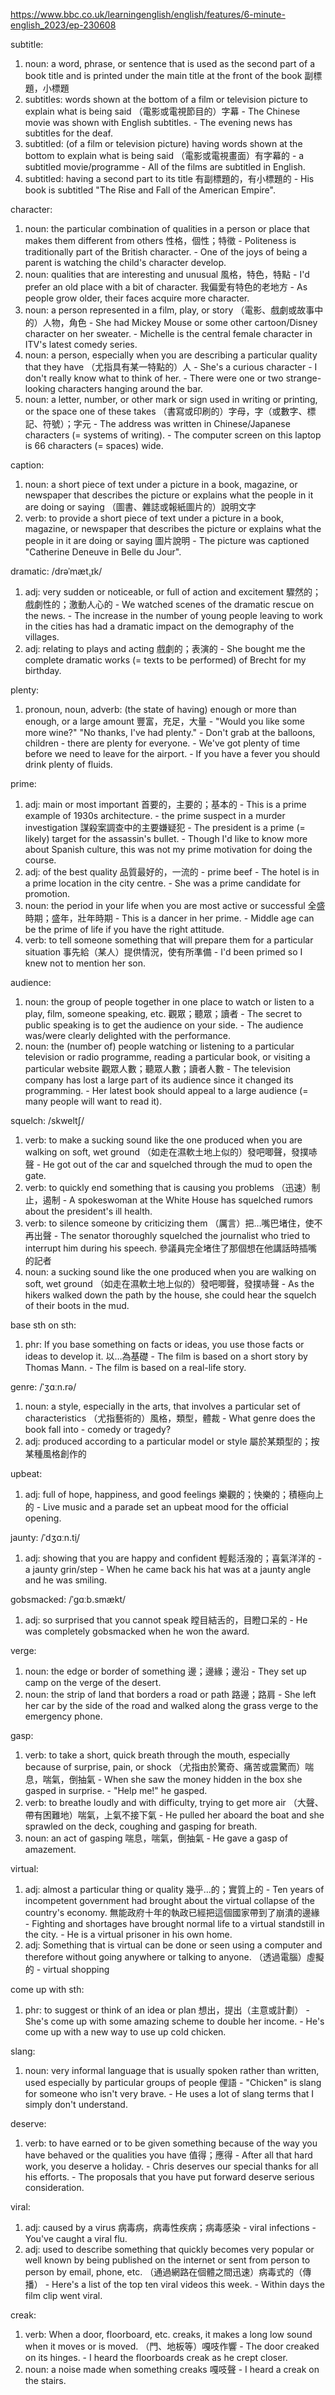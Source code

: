 https://www.bbc.co.uk/learningenglish/english/features/6-minute-english_2023/ep-230608

subtitle:
  1. noun: a word, phrase, or sentence that is used as the second part of a book title and is printed under the main title at the front of the book  副標題，小標題
  2. subtitles: words shown at the bottom of a film or television picture to explain what is being said  （電影或電視節目的）字幕
    - The Chinese movie was shown with English subtitles.
    - The evening news has subtitles for the deaf.
  3. subtitled: (of a film or television picture) having words shown at the bottom to explain what is being said  （電影或電視畫面）有字幕的
    - a subtitled movie/programme
    - All of the films are subtitled in English.
  4. subtitled: having a second part to its title  有副標題的，有小標題的
    - His book is subtitled "The Rise and Fall of the American Empire".

character:
  1. noun: the particular combination of qualities in a person or place that makes them different from others  性格，個性；特徵
    - Politeness is traditionally part of the British character.
    - One of the joys of being a parent is watching the child's character develop.
  2. noun: qualities that are interesting and unusual  風格，特色，特點
    - I'd prefer an old place with a bit of character.  我偏愛有特色的老地方
    - As people grow older, their faces acquire more character.
  3. noun: a person represented in a film, play, or story  （電影、戲劇或故事中的）人物，角色
    - She had Mickey Mouse or some other cartoon/Disney character on her sweater.
    - Michelle is the central female character in ITV's latest comedy series.
  4. noun: a person, especially when you are describing a particular quality that they have  （尤指具有某一特點的）人
    - She's a curious character - I don't really know what to think of her.
    - There were one or two strange-looking characters hanging around the bar.
  5. noun: a letter, number, or other mark or sign used in writing or printing, or the space one of these takes  （書寫或印刷的）字母，字（或數字、標記、符號）；字元
    - The address was written in Chinese/Japanese characters (= systems of writing).
    - The computer screen on this laptop is 66 characters (= spaces) wide.

caption:
  1. noun: a short piece of text under a picture in a book, magazine, or newspaper that describes the picture or explains what the people in it are doing or saying  （圖書、雜誌或報紙圖片的）說明文字
  2. verb: to provide a short piece of text under a picture in a book, magazine, or newspaper that describes the picture or explains what the people in it are doing or saying  圖片說明
    - The picture was captioned "Catherine Deneuve in Belle du Jour".

dramatic:  /drəˈmæt̬.ɪk/
  1. adj: very sudden or noticeable, or full of action and excitement  驟然的；戲劇性的；激動人心的
    - We watched scenes of the dramatic rescue on the news.
    - The increase in the number of young people leaving to work in the cities has had a dramatic impact on the demography of the villages.
  2. adj: relating to plays and acting  戲劇的；表演的
    - She bought me the complete dramatic works (= texts to be performed) of Brecht for my birthday.

plenty:
  1. pronoun, noun, adverb: (the state of having) enough or more than enough, or a large amount  豐富，充足，大量
    - "Would you like some more wine?" "No thanks, I've had plenty."
    - Don't grab at the balloons, children - there are plenty for everyone.
    - We've got plenty of time before we need to leave for the airport.
    - If you have a fever you should drink plenty of fluids.

prime:
  1. adj: main or most important  首要的，主要的；基本的
    - This is a prime example of 1930s architecture.
    - the prime suspect in a murder investigation  謀殺案調查中的主要嫌疑犯
    - The president is a prime (= likely) target for the assassin's bullet.
    - Though I'd like to know more about Spanish culture, this was not my prime motivation for doing the course.
  2. adj: of the best quality  品質最好的，一流的
    - prime beef
    - The hotel is in a prime location in the city centre.
    - She was a prime candidate for promotion.
  3. noun: the period in your life when you are most active or successful  全盛時期；盛年，壯年時期
    - This is a dancer in her prime.
    - Middle age can be the prime of life if you have the right attitude.
  4. verb: to tell someone something that will prepare them for a particular situation  事先給（某人）提供情況，使有所準備
    - I'd been primed so I knew not to mention her son.

audience:
  1. noun: the group of people together in one place to watch or listen to a play, film, someone speaking, etc.  觀眾；聽眾；讀者
    - The secret to public speaking is to get the audience on your side.
    - The audience was/were clearly delighted with the performance.
  2. noun: the (number of) people watching or listening to a particular television or radio programme, reading a particular book, or visiting a particular website  觀眾人數；聽眾人數；讀者人數
    - The television company has lost a large part of its audience since it changed its programming.
    - Her latest book should appeal to a large audience (= many people will want to read it).

squelch:  /skweltʃ/
  1. verb: to make a sucking sound like the one produced when you are walking on soft, wet ground  （如走在濕軟土地上似的）發吧唧聲，發撲哧聲
    - He got out of the car and squelched through the mud to open the gate.
  2. verb: to quickly end something that is causing you problems  （迅速）制止，遏制
    - A spokeswoman at the White House has squelched rumors about the president's ill health.
  3. verb: to silence someone by criticizing them  （厲言）把…嘴巴堵住，使不再出聲
    - The senator thoroughly squelched the journalist who tried to interrupt him during his speech.  參議員完全堵住了那個想在他講話時插嘴的記者
  4. noun: a sucking sound like the one produced when you are walking on soft, wet ground  （如走在濕軟土地上似的）發吧唧聲，發撲哧聲
    - As the hikers walked down the path by the house, she could hear the squelch of their boots in the mud.

base sth on sth:
  1. phr: If you base something on facts or ideas, you use those facts or ideas to develop it.  以…為基礎
    - The film is based on a short story by Thomas Mann.
    - The film is based on a real-life story.

genre:  /ˈʒɑːn.rə/
  1. noun: a style, especially in the arts, that involves a particular set of characteristics  （尤指藝術的）風格，類型，體裁
    - What genre does the book fall into - comedy or tragedy?
  2. adj: produced according to a particular model or style  屬於某類型的；按某種風格創作的

upbeat:
  1. adj: full of hope, happiness, and good feelings  樂觀的；快樂的；積極向上的
    - Live music and a parade set an upbeat mood for the official opening.

jaunty:  /ˈdʒɑːn.t̬i/
  1. adj: showing that you are happy and confident  輕鬆活潑的；喜氣洋洋的
    - a jaunty grin/step
    - When he came back his hat was at a jaunty angle and he was smiling.

gobsmacked:  /ˈɡɑːb.smækt/
  1. adj: so surprised that you cannot speak  瞠目結舌的，目瞪口呆的
    - He was completely gobsmacked when he won the award.

verge:
  1. noun: the edge or border of something  邊；邊緣；邊沿
    - They set up camp on the verge of the desert.
  2. noun: the strip of land that borders a road or path  路邊；路肩
    - She left her car by the side of the road and walked along the grass verge to the emergency phone.

gasp:
  1. verb: to take a short, quick breath through the mouth, especially because of surprise, pain, or shock  （尤指由於驚奇、痛苦或震驚而）喘息，喘氣，倒抽氣
    - When she saw the money hidden in the box she gasped in surprise.
    - "Help me!" he gasped.
  2. verb: to breathe loudly and with difficulty, trying to get more air  （大聲、帶有困難地）喘氣，上氣不接下氣
    - He pulled her aboard the boat and she sprawled on the deck, coughing and gasping for breath.
  3. noun: an act of gasping  喘息，喘氣，倒抽氣
    - He gave a gasp of amazement.

virtual:
  1. adj: almost a particular thing or quality  幾乎…的；實質上的
    - Ten years of incompetent government had brought about the virtual collapse of the country's economy.  無能政府十年的執政已經把這個國家帶到了崩潰的邊緣
    - Fighting and shortages have brought normal life to a virtual standstill in the city.
    - He is a virtual prisoner in his own home.
  2. adj: Something that is virtual can be done or seen using a computer and therefore without going anywhere or talking to anyone.  （透過電腦）虛擬的
    - virtual shopping

come up with sth:
  1. phr: to suggest or think of an idea or plan  想出，提出（主意或計劃）
    - She's come up with some amazing scheme to double her income.
    - He's come up with a new way to use up cold chicken.

slang:
  1. noun: very informal language that is usually spoken rather than written, used especially by particular groups of people  俚語
    - "Chicken" is slang for someone who isn't very brave.
    - He uses a lot of slang terms that I simply don't understand.

deserve:
  1. verb: to have earned or to be given something because of the way you have behaved or the qualities you have  值得；應得
    - After all that hard work, you deserve a holiday.
    - Chris deserves our special thanks for all his efforts.
    - The proposals that you have put forward deserve serious consideration.

viral:
  1. adj: caused by a virus  病毒病，病毒性疾病；病毒感染
    - viral infections
    - You've caught a viral flu.
  2. adj: used to describe something that quickly becomes very popular or well known by being published on the internet or sent from person to person by email, phone, etc.  （通過網路在個體之間迅速）病毒式的（傳播）
    - Here's a list of the top ten viral videos this week.
    - Within days the film clip went viral.

creak:
  1. verb: When a door, floorboard, etc. creaks, it makes a long low sound when it moves or is moved.  （門、地板等）嘎吱作響
    - The door creaked on its hinges.
    - I heard the floorboards creak as he crept closer.
  2. noun: a noise made when something creaks  嘎吱聲
    - I heard a creak on the stairs.
